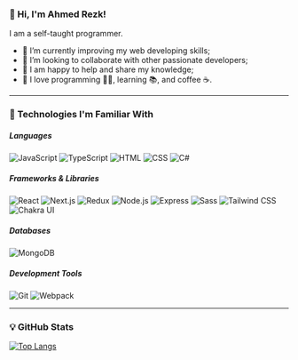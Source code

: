 ### 👋 Hi, I'm Ahmed Rezk!

I am a self-taught programmer.

- 🚀 I’m currently improving my web developing skills;
- 🤝 I’m looking to collaborate with other passionate developers;
- 🔗 I am happy to help and share my knowledge;
- 💖 I love programming 👨‍💻, learning 📚, and coffee ☕.

---

### 🧐 Technologies I'm Familiar With

##### Languages

![JavaScript](https://img.shields.io/badge/JavaScript-F7DF1E?style=flat-square&logo=javascript&logoColor=black) ![TypeScript](https://img.shields.io/badge/TypeScript-3178C6?style=flat-square&logo=typescript&logoColor=white) ![HTML](https://img.shields.io/badge/HTML-E34F26?style=flat-square&logo=html5&logoColor=white) ![CSS](https://img.shields.io/badge/CSS-1572B6?style=flat-square&logo=css3&logoColor=white) ![C#](https://img.shields.io/badge/C%23-239120?style=flat-square&logo=csharp&logoColor=white)

##### Frameworks & Libraries

![React](https://img.shields.io/badge/React-61DAFB?style=flat-square&logo=react&logoColor=black) ![Next.js](https://img.shields.io/badge/Next.js-000000?style=flat-square&logo=nextdotjs&logoColor=white) ![Redux](https://img.shields.io/badge/Redux-764ABC?style=flat-square&logo=redux&logoColor=white) ![Node.js](https://img.shields.io/badge/Node.js-339933?style=flat-square&logo=Node.js&logoColor=white) ![Express](https://img.shields.io/badge/Express-000000?style=flat-square&logo=express&logoColor=white) ![Sass](https://img.shields.io/badge/Sass-CC6699?style=flat-square&logo=sass&logoColor=white) ![Tailwind CSS](https://img.shields.io/badge/Tailwind%20CSS-06B6D4?style=flat-square&logo=tailwindcss&logoColor=white) ![Chakra UI](https://img.shields.io/badge/Chakra%20UI-319795?style=flat-square&logo=chakra-ui&logoColor=white)

##### Databases

![MongoDB](https://img.shields.io/badge/MongoDB-47A248?style=flat-square&logo=mongodb&logoColor=white)

##### Development Tools

![Git](https://img.shields.io/badge/Git-F05032?style=flat-square&logo=git&logoColor=white) ![Webpack](https://img.shields.io/badge/Webpack-8DD6F9?style=flat-square&logo=webpack&logoColor=black)

<!-- ---

### 🌍 Connect with me -->

<!-- [![Github](https://img.shields.io/badge/ahmdrzk-181717?style=social&logo=github&logoColor=black)](https://github.com/ahmdrzk)&nbsp; -->

<!-- [![Linkedin](https://img.shields.io/badge/.....-0A66C2?style=social&logo=linkedin&logoColor=0A66C2)](https://www.linkedin.com/in/.....) -->

---

### 💡 GitHub Stats

[![Top Langs](https://github-readme-stats.vercel.app/api/top-langs/?username=ahmdrzk&layout=compact)](https://github.com/ahmdrzk/github-readme-stats)

<!-- ![Ahmed's GitHub stats](https://github-readme-stats.vercel.app/api?username=ahmdrzk&theme=radical&show_icons=true) -->
